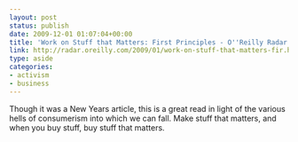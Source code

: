 ```yaml
---
layout: post
status: publish
date: 2009-12-01 01:07:04+00:00
title: 'Work on Stuff that Matters: First Principles - O''Reilly Radar'
link: http://radar.oreilly.com/2009/01/work-on-stuff-that-matters-fir.html
type: aside
categories:
- activism
- business
---
```


Though it was a New Years article, this is a great read in light of the various hells of consumerism into which we can fall. Make stuff that matters, and when you buy stuff, buy stuff that matters.
